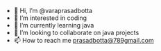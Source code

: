 - 👋 Hi, I’m @varaprasadbotta
- 👀 I’m interested in coding
- 🌱 I’m currently learning java
- 💞️ I’m looking to collaborate on java projects
- 📫 How to reach me prasadbotta@789gmail.com



